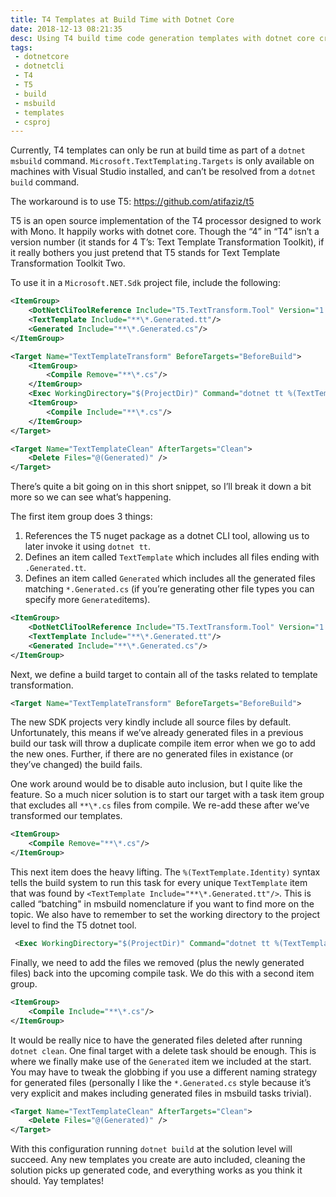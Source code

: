 ```yaml
---
title: T4 Templates at Build Time with Dotnet Core
date: 2018-12-13 08:21:35
desc: Using T4 build time code generation templates with dotnet core cross platform
tags:
 - dotnetcore
 - dotnetcli
 - T4
 - T5
 - build
 - msbuild
 - templates
 - csproj
---
```

Currently, T4 templates can only be run at build time as part of a `​dotnet msbuild`​ command. `Microsoft.TextTemplating.Targets` is only available on machines with Visual Studio installed, and can’t be resolved from a `​dotnet build`​ command.

The workaround is to use T5: <https://github.com/atifaziz/t5>

T5 is an open source implementation of the T4 processor designed to work with Mono. It happily works with dotnet core. Though the “4” in “T4” isn’t a version number (it stands for 4 T’s: Text Template Transformation Toolkit), if it really bothers you just pretend that T5 stands for Text Template Transformation Toolkit Two.

To use it in a `​Microsoft.NET.Sdk`​ project file, include the following:

```xml
<ItemGroup>
    <DotNetCliToolReference Include="T5.TextTransform.Tool" Version="1.1.0-*"/>
    <TextTemplate Include="**\*.Generated.tt"/>
    <Generated Include="**\*.Generated.cs"/>
</ItemGroup>

<Target Name="TextTemplateTransform" BeforeTargets="BeforeBuild">
    <ItemGroup>
        <Compile Remove="**\*.cs"/>
    </ItemGroup>
    <Exec WorkingDirectory="$(ProjectDir)" Command="dotnet tt %(TextTemplate.Identity)"/>
    <ItemGroup>
        <Compile Include="**\*.cs"/>
    </ItemGroup>
</Target>

<Target Name="TextTemplateClean" AfterTargets="Clean">
    <Delete Files="@(Generated)" />
</Target>
```

There’s quite a bit going on in this short snippet, so I’ll break it down a bit more so we can see what’s happening.

The first item group does 3 things:

1. References the T5 nuget package as a dotnet CLI tool, allowing us to later invoke it using `​dotnet tt`​.
2. Defines an item called `​TextTemplate`​ which includes all files ending with `​.Generated.tt`.
3. Defines an item called `​Generated`​ which includes all the generated files matching `​*.Generated.cs`​ (if you’re generating other file types you can specify more `​Generated`​ items).

```xml
<ItemGroup>
    <DotNetCliToolReference Include="T5.TextTransform.Tool" Version="1.1.0-*"/>
    <TextTemplate Include="**\*.Generated.tt"/>
    <Generated Include="**\*.Generated.cs"/>
</ItemGroup>
```

Next, we define a build target to contain all of the tasks related to template transformation.

```xml
<Target Name="TextTemplateTransform" BeforeTargets="BeforeBuild">
```

The new SDK projects very kindly include all source files by default. Unfortunately, this means if we’ve already generated files in a previous build our task will throw a duplicate compile item error when we go to add the new ones. Further, if there are no generated files in existance (or they’ve changed) the build fails.

One work around would be to disable auto inclusion, but I quite like the feature. So a much nicer solution is to start our target with a task item group that excludes all `​**\*.cs`​ files from compile. We re-add these after we’ve transformed our templates.

```xml
<ItemGroup>
    <Compile Remove="**\*.cs"/>
</ItemGroup>
```

This next item does the heavy lifting. The `​%(TextTemplate.Identity)`​ syntax tells the build system to run this task for every unique `​TextTemplate`​ item that was found by `​<TextTemplate Include="**\*.Generated.tt"/>`​. This is called “batching" in msbuild nomenclature if you want to find more on the topic. We also have to remember to set the working directory to the project level to find the T5 dotnet tool.

```xml
 <Exec WorkingDirectory="$(ProjectDir)" Command="dotnet tt %(TextTemplate.Identity)"/>
```

Finally, we need to add the files we removed (plus the newly generated files) back into the upcoming compile task. We do this with a second item group.

```xml
<ItemGroup>
    <Compile Include="**\*.cs"/>
</ItemGroup>
```

It would be really nice to have the generated files deleted after running `​dotnet clean`​. One final target with a delete task should be enough. This is where we finally make use of the `​Generated`​ item we included at the start. You may have to tweak the globbing if you use a different naming strategy for generated files (personally I like the `​*.Generated.cs`​ style because it’s very explicit and makes including generated files in msbuild tasks trivial).

```xml
<Target Name="TextTemplateClean" AfterTargets="Clean">
    <Delete Files="@(Generated)" />
</Target>
```

With this configuration running `​dotnet build`​ at the solution level will succeed. Any new templates you create are auto included, cleaning the solution picks up generated code, and everything works as you think it should. Yay templates!

